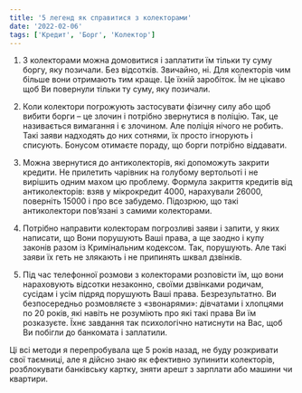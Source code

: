 ```yaml
---
title: '5 легенд як справитися з колекторами'
date: '2022-02-06'
tags: ['Кредит', 'Борг', 'Колектор']
---
```


1. З колекторами можна домовитися і заплатити їм тільки ту суму боргу, яку позичали. Без відсотків. Звичайно, ні. Для колекторів чим більше вони отримають тим краще. Це їхній заробіток. Їм не цікаво щоб Ви повернули тільки ту суму, яку позичали.

2. Коли колектори погрожують застосувати фізичну силу або щоб вибити борги – це злочин і потрібно звернутися в поліцію. Так, це називається вимагання і є злочином. Але поліція нічого не робить. Такі заяви надходять до них сотнями, їх просто ігнорують і списують. Бонусом отимаєте пораду, що борги потрібно віддавати.

3. Можна звернутися до антиколекторів, які допоможуть закрити кредити. Не прилетить чарівник на голубому вертольоті і не вирішить одним махом цю проблему. Формула закриття кредитів від антиколекторів: взяв у мікрокредит 4000, нарахували 26000, поверніть 15000 і про все забудемо. Підозрюю, що такі антиколектори пов’язані з самими колекторами.

4. Потрібно направити колекторам погрозливі заяви і запити, у яких написати, що Вони порушують Ваші права, а ще заодно і купу законів разом із Кримінальним кодексом. Так, порушують. Але такі заяви їх геть не злякають і не припинять шквал дзвінків.

5. Під час телефонної розмови з колекторами розповісти їм, що вони нараховують відсотки незаконно, своїми дзвінками родичам, сусідам і усім підряд порушують Ваші права. Безрезультатно. Ви безпосередньо розмовляєте з «звонарями»: дівчатами і хлопцями по 20 років, які навіть не розуміють про які такі права Ви їм розказуєте. Їхнє завдання так психологічно натиснути на Вас, щоб Ви побігли до банкомата і заплатили.

Ці всі методи я перепробувала ще 5 років назад, не буду розкривати свої таємниці, але я дійсно знаю як ефективно зупинити колекторів, розблокувати банківську картку, зняти арешт з зарплати або машини чи квартири.
